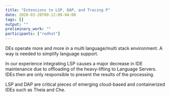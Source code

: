 ```yaml
---
title: "Extensions to LSP, DAP, and Tracing P"
date: 2020-03-20T09:12:09-04:00
tags: []
output: ""
preliminary_work: ""
participants: ["redhat"]
---
```

DEs operate more and more in a multi language/multi stack environment. A way is needed to simplify language support.  

In our experience integrating LSP causes a major decrease in IDE maintenance due to offloading of the heavy-lifting to Language Servers. IDEs then are only responsible to present the results of the processing.  

LSP and DAP are critical pieces of emerging cloud-based and containerized IDEs such as Theia and Che.
